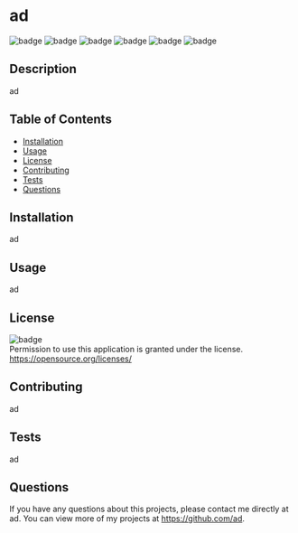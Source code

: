 # ad
  
  ![badge](https://img.shields.io/github/languages/top/ad/undefined)
  ![badge](https://img.shields.io/github/languages/count/ad/undefined)
  ![badge](https://img.shields.io/github/issues/ad/undefined)
  ![badge](https://img.shields.io/github/issues-closed/ad/undefined)
  ![badge](https://img.shields.io/github/last-commit/ad/undefined)
  ![badge](https://img.shields.io/badge/license--important)
  
  ## Description 
  ad
  ## Table of Contents
  * [Installation](#installation)
  * [Usage](#usage)
  * [License](#license)
  * [Contributing](#contributing)
  * [Tests](#tests)
  * [Questions](#questions)
  
  ## Installation 
  ad
  ## Usage 
  ad
  ## License 
  ![badge](https://img.shields.io/badge/license--important)
  <br>
  Permission to use this application is granted under the  license. <https://opensource.org/licenses/>
  ## Contributing 
  ad
  ## Tests
  ad
  ## Questions
  If you have any questions about this projects, please contact me directly at ad. You can view more of my projects at https://github.com/ad.
